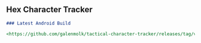 ## Hex Character Tracker


```markdown
### Latest Android Build

<https://github.com/galenmolk/tactical-character-tracker/releases/tag/v0.0.0>

```

